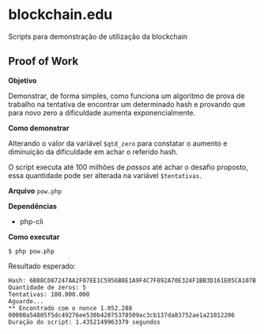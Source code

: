 # blockchain.edu
Scripts para demonstração de utilização da blockchain

## Proof of Work

**Objetivo**

Demonstrar, de forma simples, como funciona um algoritmo de prova de trabalho na tentativa de encontrar um determinado hash e provando que para novo zero a dificuldade aumenta exponencialmente.

**Como demonstrar**

Alterando o valor da variável `$qtd_zero` para constatar o aumento e diminuição da dificuldade em achar o referido hash.

O script executa até 100 milhões de *passos* até achar o desafio proposto, essa quantidade pode ser alterada na variável `$tentativas`.

**Arquivo**
`pow.php`

**Dependências**

* php-cli

**Como executar**

```shell
$ php pow.php
```

Resultado esperado:

```
Hash: 6B88C087247AA2F07EE1C5956B8E1A9F4C7F892A70E324F1BB3D161E05CA107B
Quantidade de zeros: 5
Tentativas: 100.000.000
Aguarde...
** Encontrado com o nonce 1.052.288
00000a54805f5dc49276ee530b42075378509ac3cb137da83752ae1a21012206
Duração do script: 1.4352149963379 segundos
```



